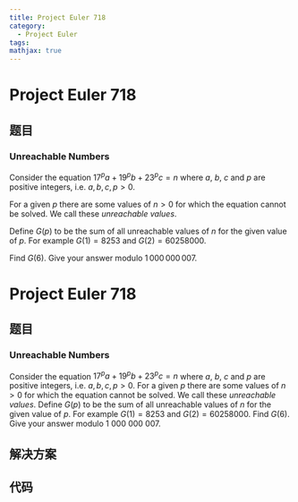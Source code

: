 ```yaml
---
title: Project Euler 718
category:
  - Project Euler
tags:
mathjax: true
---
```

<escape><!-- more --></escape>
    
# Project Euler 718
## 题目
### Unreachable Numbers


Consider the equation
$17^pa+19^pb+23^pc = n$ where $a$, $b$, $c$ and $p$ are positive integers, i.e.
$a,b,c,p>0$.

For a given $p$ there are some values of $n > 0$ for which the equation cannot be solved. We call these <i>unreachable values</i>.

Define $G(p)$ to be the sum of all unreachable values of $n$ for the given value of $p$. For example $G(1) = 8253$ and $G(2)= 60258000$.

Find $G(6)$. Give your answer modulo $1\,000\,000\,007$.


# Project Euler 718
## 题目
### Unreachable Numbers

Consider the equation $17^pa+19^pb+23^pc = n$ where $a$, $b$, $c$ and $p$ are positive integers, i.e. $a,b,c,p>0$.
For a given $p$ there are some values of $n>0$ for which the equation cannot be solved. We call these <i>unreachable values</i>.
Define $G(p)$ to be the sum of all unreachable values of $n$ for the given value of $p$. For example $G(1) = 8253$ and $G(2)= 60258000$.
Find $G(6)$. Give your answer modulo $1\ 000\ 000\ 007$.


## 解决方案


## 代码


